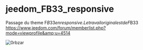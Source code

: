# jeedom_FB33_responsive
Passage du theme F$B33 en responsive. Le travail original est de F$B33 https://www.jeedom.com/forum/memberlist.php?mode=viewprofile&amp;u=4514


![0rbzar](https://user-images.githubusercontent.com/11009185/31852863-d5e4a9fe-b67f-11e7-94ce-2a2bbd9a6161.png)
